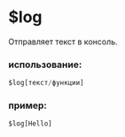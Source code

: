 # $log
Отправляет текст в консоль.

### использование:
```js
$log[текст/функции]
```
### пример:
```js
$log[Hello]
```
